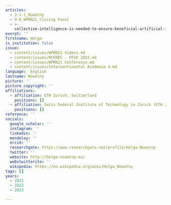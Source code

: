 ```yaml
---
articles:
  - 3-1-1_Nowotny
  - 9-0_WPRN21_Closing Panel
  - >-
    collective-intelligence-is-needed-to-ensure-beneficial-artificial-intelligence
exerpt: ''
firstname: Helga
is_institution: false
issue:
  - content/issues/WPRN21 Videos.md
  - content/issues/HCERES - PFUE 2022.md
  - content/issues/WPRN21 Conference.md
  - content/issues/Intercontinental Academia 4.md
language:  English
lastname: Nowotny
picture: ''
picture_copyright: ''
affiliations:
  - affiliation: ETH Zurich, Switzerland
    positions: []
  - affiliation: Swiss Federal Institute of Technology in Zürich (ETH Zurich), Switzerland
    positions: []
reference: ''
socials:
  google_scholar: ''
  instagram: ''
  linkedin: ''
  mendeley: ''
  orcid: ''
  researchgate: https://www.researchgate.net/profile/Helga-Nowotny
  twitter: ''
  website: http://helga-nowotny.eu/
  webstwitterite: ''
  wikipedia: https://en.wikipedia.org/wiki/Helga_Nowotny
tags: []
years:
  - 2021
  - 2022
  - 2023

---
```

